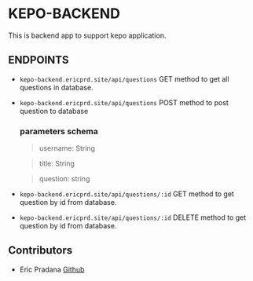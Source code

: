 # KEPO-BACKEND

This is backend app to support kepo application.

## ENDPOINTS

- `kepo-backend.ericprd.site/api/questions` GET method to get all questions in database.
- `kepo-backend.ericprd.site/api/questions` POST method to post question to database

  ### parameters schema

  > username: String

  > title: String

  > question: string

- `kepo-backend.ericprd.site/api/questions/:id` GET method to get question by id from database.
- `kepo-backend.ericprd.site/api/questions/:id` DELETE method to get question by id from database.

## Contributors

- Eric Pradana [Github](https://github.com/ericprd)
